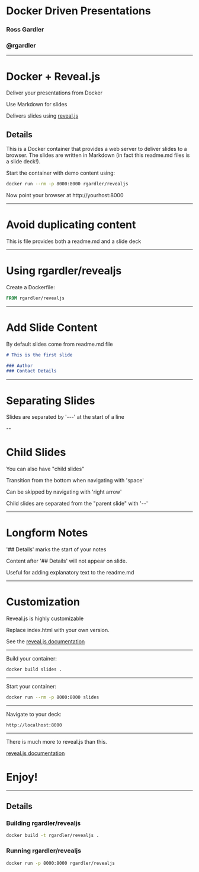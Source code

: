 # Docker Driven Presentations

### Ross Gardler
### @rgardler

---

# Docker + Reveal.js

Deliver your presentations from Docker

Use Markdown for slides

Delivers slides using [reveal.js](https://github.com/hakimel/reveal.js)

## Details

This is a Docker container that provides a web server to
deliver slides to a browser. The slides are written in Markdown (in
fact this readme.md files is a slide deck!).

Start the container with demo content using:

```bash
docker run --rm -p 8000:8000 rgardler/revealjs
```

Now point your browser at http://yourhost:8000

---

# Avoid duplicating content

This is file provides both a readme.md and a slide deck

---

# Using rgardler/revealjs

Create a Dockerfile:

```Dockerfile
FROM rgardler/revealjs
```

---

# Add Slide Content

By default slides come from readme.md file

```markdown
# This is the first slide

### Author
### Contact Details
```

---

# Separating Slides

Slides are separated by '---' at the start of a line

--

# Child Slides

You can also have "child slides"

Transition from the bottom when navigating with 'space'

Can be skipped by navigating with 'right arrow'

Child slides are separated from the "parent
slide" with '--'

---

# Longform Notes

'## Details' marks the start of your notes

Content after '## Details' will not appear on slide.

Useful for adding explanatory text to the readme.md

---

# Customization

Reveal.js is highly customizable

Replace index.html with your own version.

See the [reveal.js documentation](https://github.com/hakimel/reveal.js)

---

Build your container:

```bash
docker build slides .
```

---

Start your container:

```bash
docker run --rm -p 8000:8000 slides
```

---

Navigate to your deck:

```
http://localhost:8000
```

---

There is much more to reveal.js than this.

[reveal.js documentation](https://github.com/hakimel/reveal.js)

# Enjoy!

---

## Details

### Building rgardler/revealjs

```bash
docker build -t rgardler/revealjs .
```

### Running rgardler/revealjs

```bash
docker run -p 8000:8000 rgardler/revealjs
```

